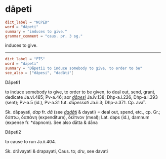 # dāpeti

``` toml
dict_label = "NCPED"
word = "dāpeti"
summary = "induces to give."
grammar_comment = "caus. pr. 3 sg."
```

induces to give.

--------------------

``` toml
dict_label = "PTS"
word = "dāpeti"
summary = "Dāpeti1 to induce somebody to give, to order to be"
see_also = ["dāpesi", "dadāti"]
```

Dāpeti1

to induce somebody to give, to order to be given, to deal out, send, grant, dedicate Ja.vi.485; Pv\-a.46; aor *[dāpesi](dāpesi.md)* Ja.iv.138; Dhp\-a.i.226, Dhp\-a.i.393 (sent); Pv\-a.5 (id.), Pv\-a.31 fut. *dāpessati* Ja.ii.3; Dhp\-a.371. Cp. ava˚.

Sk. dāpayati, *dap* fr. *dā* (see *[dadāti](dadāti.md)* & dayati) = deal out, spend, etc., cp. Gr.; δάπτω, δαπάνη (expenditure), δεϊπνον (meal); Lat. daps (id.), damnum (expense fr. \*dapnom). See also dātta & dāna

Dāpeti2

to cause to run Ja.ii.404.

Sk. drāvayati & drapayati, Caus. to; *dru*, see davati

